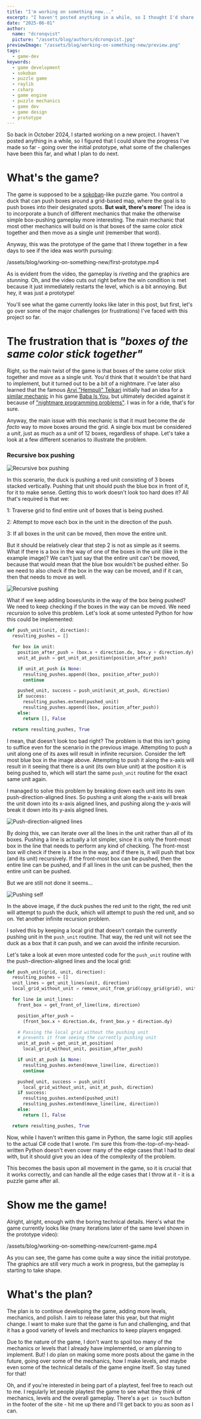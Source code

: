 ```yaml
---
title: "I'm working on something new..."
excerpt: "I haven't posted anything in a while, so I thought I'd share what I've been working on. It's a sokoban-like puzzle game that I've been developing from scratch using Raylib and C#."
date: "2025-06-01"
author:
  name: "dcronqvist"
  picture: "/assets/blog/authors/dcronqvist.jpg"
previewImage: "/assets/blog/working-on-something-new/preview.png"
tags:
  - game-dev
keywords:
  - game development
  - sokoban
  - puzzle game
  - raylib
  - csharp
  - game engine
  - puzzle mechanics
  - game dev
  - game design
  - prototype
---
```


So back in October 2024, I started working on a new project. I haven't posted anything in a while, so I figured that I could share the progress I've made so far - going over the initial prototype, what some of the challenges have been this far, and what I plan to do next.

# What's the game?

The game is supposed to be a [sokoban](https://en.wikipedia.org/wiki/Sokoban)-like puzzle game. You control a duck that can push boxes around a grid-based map, where the goal is to push boxes into their designated spots. **But wait, there's more**! The idea is to incorporate a bunch of different mechanics that make the otherwise simple box-pushing gameplay more interesting. The main mechanic that most other mechanics will build on is that boxes of the same color *stick* together and then move as a single *unit* (remember that word).

Anyway, this was the prototype of the game that I threw together in a few days to see if the idea was worth pursuing:

/assets/blog/working-on-something-new/first-prototype.mp4

As is evident from the video, the gameplay is *riveting* and the graphics are *stunning*. Oh, and the video cuts out right before the win condition is met because it just immediately restarts the level, which is a bit annoying. But hey, it was just a prototype!

You'll see what the game currently looks like later in this post, but first, let's go over some of the major challenges (or frustrations) I've faced with this project so far.

# The frustration that is *"boxes of the same color stick together"*

Right, so the main twist of the game is that boxes of the same color stick together and move as a single unit. You'd think that it wouldn't be that hard to implement, but it turned out to be a bit of a nightmare. I've later also learned that the famous [Arvi "Hempuli" Teikari](https://www.hempuli.com/) initially had an idea for a [similar mechanic](https://babaiswiki.fandom.com/wiki/STICK_(Property)) in his game [Baba Is You](https://hempuli.com/baba/), but ultimately decided against it because of ["nightmare programming problems"](https://youtu.be/7zLwa4bztWs?si=ZZ_vTEGcDr4ZrrP9&t=816). I was in for a ride, that's for sure.

Anyway, the main issue with this mechanic is that it must become the *de facto* way to move boxes around the grid. A single box must be considered a *unit*, just as much as a *unit* of 12 boxes, regardless of shape. Let's take a look at a few different scenarios to illustrate the problem.

### Recursive box pushing

![Recursive box pushing](/assets/blog/working-on-something-new/scenario1.png)

In this scenario, the duck is pushing a red unit consisting of 3 boxes stacked vertically. Pushing that unit should push the blue box in front of it, for it to make sense. Getting this to work doesn't look too hard does it? All that's required is that we:

1: Traverse grid to find entire unit of boxes that is being pushed.

2: Attempt to move each box in the unit in the direction of the push.

3: If all boxes in the unit can be moved, then move the entire unit.

But it should be relatively clear that step 2 is not as simple as it seems. What if there is a box in the way of one of the boxes in the unit (like in the example image)? We can't just say that the entire unit can't be moved, because that would mean that the blue box wouldn't be pushed either. So we need to also check if the box in the way can be moved, and if it can, then that needs to move as well.

![Recursive pushing](/assets/blog/working-on-something-new/scenario2.png)

What if we keep adding boxes/units in the way of the box being pushed? We need to keep checking if the boxes in the way can be moved. We need *recursion* to solve this problem. Let's look at some untested Python for how this could be implemented:

```python showLineNumbers noScroll
def push_unit(unit, direction):
  resulting_pushes = []

  for box in unit:
    position_after_push = (box.x + direction.dx, box.y + direction.dy)
    unit_at_push = get_unit_at_position(position_after_push)

    if unit_at_push is None:
      resulting_pushes.append((box, position_after_push))
      continue

    pushed_unit, success = push_unit(unit_at_push, direction)
    if success:
      resulting_pushes.extend(pushed_unit) 
      resulting_pushes.append((box, position_after_push)) 
    else:
      return [], False

  return resulting_pushes, True
```

I mean, that doesn't look too bad right? The problem is that this isn't going to suffice even for the scenario in the previous image. Attempting to push a unit along one of its axes will result in infinite recursion. Consider the left most blue box in the image above. Attempting to push it along the x-axis will result in it seeing that there is a unit (its own blue unit) at the position it is being pushed to, which will start the same `push_unit` routine for the exact same unit again.

I managed to solve this problem by breaking down each unit into its own push-direction-aligned *lines*. So pushing a unit along the x-axis will break the unit down into its x-axis aligned lines, and pushing along the y-axis will break it down into its y-axis aligned lines.

![Push-direction-aligned lines](/assets/blog/working-on-something-new/scenario3.png)

By doing this, we can iterate over all the lines in the unit rather than all of its boxes. Pushing a line is actually a lot simpler, since it is only the front-most box in the line that needs to perform any kind of checking. The front-most box will check if there is a box in the way, and if there is, it will push that box (and its unit) recursively. If the front-most box can be pushed, then the entire line can be pushed, and if all lines in the unit can be pushed, then the entire unit can be pushed.

But we are still not done it seems...

![Pushing self](/assets/blog/working-on-something-new/scenario4.png)

In the above image, if the duck pushes the red unit to the right, the red unit will attempt to push the duck, which will attempt to push the red unit, and so on. Yet another infinite recursion problem.

I solved this by keeping a local grid that doesn't contain the currently pushing unit in the `push_unit` routine. That way, the red unit will not see the duck as a box that it can push, and we can avoid the infinite recursion.

Let's take a look at even more untested code for the `push_unit` routine with the push-direction-aligned lines and the local grid:

```python showLineNumbers noScrol
def push_unit(grid, unit, direction):
  resulting_pushes = []
  unit_lines = get_unit_lines(unit, direction)
  local_grid_without_unit = remove_unit_from_grid(copy_grid(grid), unit)

  for line in unit_lines:
    front_box = get_front_of_line(line, direction)

    position_after_push = 
      (front_box.x + direction.dx, front_box.y + direction.dy)

    # Passing the local grid without the pushing unit
    # prevents it from seeing the currently pushing unit
    unit_at_push = get_unit_at_position(
      local_grid_without_unit, position_after_push)

    if unit_at_push is None:
      resulting_pushes.extend(move_line(line, direction))
      continue

    pushed_unit, success = push_unit(
      local_grid_without_unit, unit_at_push, direction)
    if success:
      resulting_pushes.extend(pushed_unit) 
      resulting_pushes.extend(move_line(line, direction))
    else:
      return [], False

  return resulting_pushes, True
```

Now, while I haven't written this game in Python, the same logic still applies to the actual C# code that I wrote. I'm sure this from-the-top-of-my-head-written Python doesn't even cover many of the edge cases that I had to deal with, but it should give you an idea of the complexity of the problem. 

This becomes the basis upon all movement in the game, so it is crucial that it works correctly, and can handle all the edge cases that I throw at it - it is a puzzle game after all.

# Show me the game!

Alright, alright, enough with the boring technical details. Here's what the game currently looks like (many iterations later of the same level shown in the prototype video):

/assets/blog/working-on-something-new/current-game.mp4

As you can see, the game has come quite a way since the initial prototype. The graphics are still very much a work in progress, but the gameplay is starting to take shape.

# What's the plan?

The plan is to continue developing the game, adding more levels, mechanics, and polish. I aim to release later this year, but that might change. I want to make sure that the game is fun and challenging, and that it has a good variety of levels and mechanics to keep players engaged.

Due to the nature of the game, I don't want to spoil too many of the mechanics or levels that I already have implemented, or am planning to implement. But! I do plan on making some more posts about the game in the future, going over some of the mechanics, how I make levels, and maybe even some of the technical details of the game engine itself. So stay tuned for that!

Oh, and if you're interested in being part of a playtest, feel free to reach out to me. I regularly let people playtest the game to see what they think of mechanics, levels and the overall gameplay. There's a `get in touch` button in the footer of the site - hit me up there and I'll get back to you as soon as I can.